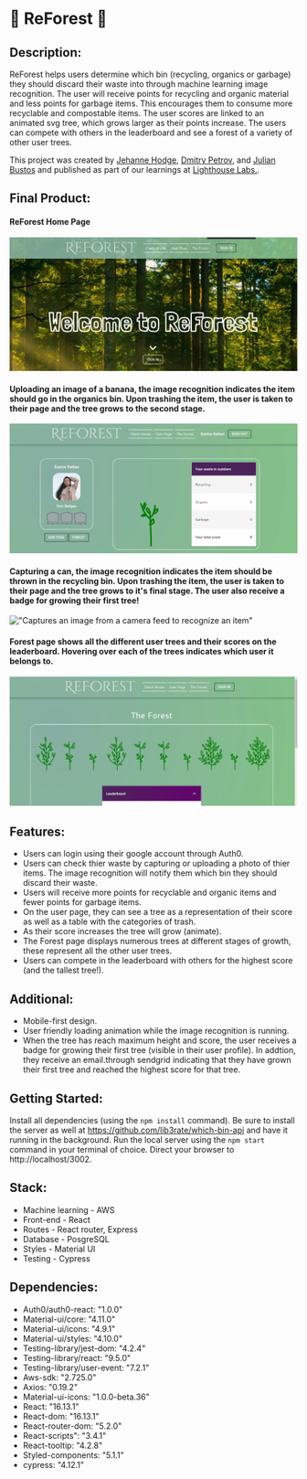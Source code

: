 
# 🌳 ReForest 🌳

## Description:
ReForest helps users determine which bin (recycling, organics or garbage) they should discard their waste into through machine learning image recognition. The user will receive points for recycling and organic material and less points for garbage items. This encourages them to consume more recyclable and compostable items. The user scores are linked to an animated svg tree, which grows larger as their points increase. The users can compete with others in the leaderboard and see a forest of a variety of other user trees.

This project was created by [Jehanne Hodge](https://github.com/JehanneH), [Dmitry Petrov](https://github.com/lib3rate), and [Julian Bustos](https://github.com/julimancan) and published as part of our learnings at [Lighthouse Labs.](https://www.lighthouselabs.ca/).

## Final Product:
#### ReForest Home Page
!["Home Page of ReForest"](https://github.com/lib3rate/which-bin-app/blob/master/public/images/ReadME/ReForest-Home.JPG)

#### Uploading an image of a banana, the image recognition indicates the item should go in the organics bin. Upon trashing the item, the user is taken to their page and the tree grows to the second stage.
!["Uploads an image of a waste item"](https://github.com/lib3rate/which-bin-app/blob/master/public/images/ReadME/Upload.gif)

#### Capturing a can, the image recognition indicates the item should be thrown in the recycling bin. Upon trashing the item, the user is taken to their page and the tree grows to it's final stage. The user also receive a badge for growing their first tree!
!["Captures an image from a camera feed to recognize an item"](https://github.com/lib3rate/which-bin-app/blob/master/public/images/ReadME/Euni.gif)

#### Forest page shows all the different user trees and their scores on the leaderboard. Hovering over each of the trees indicates which user it belongs to.
!["View of the leaderboard with Tooltips"](https://github.com/lib3rate/which-bin-app/blob/master/public/images/ReadME/Forest.gif)

## Features:
- Users can login using their google account through Auth0.
- Users can check thier waste by capturing or uploading a photo of thier items. The image recognition will notify them which bin they should discard their waste.
- Users will receive more points for recyclable and organic items and fewer points for garbage items.
- On the user page, they can see a tree as a representation of their score as well as a table with the categories of trash.
- As their score increases the tree will grow (animate).
- The Forest page displays numerous trees at different stages of growth, these represent all the other user trees.
- Users can compete in the leaderboard with others for the highest score (and the tallest tree!).

## Additional:
- Mobile-first design.
- User friendly loading animation while the image recognition is running.
- When the tree has reach maximum height and score, the user receives a badge for growing their first tree (visible in their user profile). In addtion, they receive an email.through sendgrid indicating that they have grown their first tree and reached the highest score for that tree.

## Getting Started:
Install all dependencies (using the `npm install` command).
Be sure to install the server as well at https://github.com/lib3rate/which-bin-api and have it running in the background.
Run the local server using the `npm start` command in your terminal of choice.
Direct your browser to http://localhost/3002.

## Stack:
- Machine learning - AWS
- Front-end - React
- Routes - React router, Express
- Database - PosgreSQL
- Styles - Material UI
- Testing - Cypress

## Dependencies:
- Auth0/auth0-react: "1.0.0"
- Material-ui/core: "4.11.0"
- Material-ui/icons: "4.9.1"
- Material-ui/styles: "4.10.0"
- Testing-library/jest-dom: "4.2.4"
- Testing-library/react: "9.5.0"
- Testing-library/user-event: "7.2.1"
- Aws-sdk: "2.725.0"
- Axios: "0.19.2"
- Material-ui-icons: "1.0.0-beta.36"
- React: "16.13.1"
- React-dom: "16.13.1"
- React-router-dom: "5.2.0"
- React-scripts": "3.4.1"
- React-tooltip: "4.2.8"
- Styled-components: "5.1.1"
- cypress: "4.12.1"